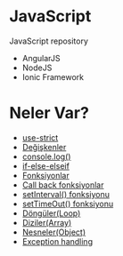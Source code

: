 # JavaScript
JavaScript repository


* AngularJS
* NodeJS
* Ionic Framework


# Neler Var?

* [use-strict](https://github.com/akcauser/JavaScript/tree/master/codes/use-strict)
* [Değişkenler](https://github.com/akcauser/JavaScript/tree/master/codes/variables)
* [console.log()](https://github.com/akcauser/JavaScript/tree/master/codes/console-log)
* [if-else-elseif](https://github.com/akcauser/JavaScript/tree/master/codes/if-else)
* [Fonksiyonlar](https://github.com/akcauser/JavaScript/tree/master/codes/fonksiyonlar)
* [Call back fonksiyonlar](https://github.com/akcauser/JavaScript/tree/master/codes/call-back-fonksiyonlar)
* [setInterval() fonksiyonu](https://github.com/akcauser/JavaScript/tree/master/codes/setInterval-fonksiyonu)
* [setTimeOut() fonksiyonu](https://github.com/akcauser/JavaScript/tree/master/codes/setTimeOut-fonksiyonu)
* [Döngüler(Loop)](https://github.com/akcauser/JavaScript/tree/master/codes/for-while-do-while-döngüleri)
* [Diziler(Array)](https://github.com/akcauser/JavaScript/tree/master/codes/diziler)
* [Nesneler(Object)](https://github.com/akcauser/JavaScript/tree/master/codes/nesneler)
* [Exception handling](https://github.com/akcauser/JavaScript/tree/master/codes/exception-handling)
